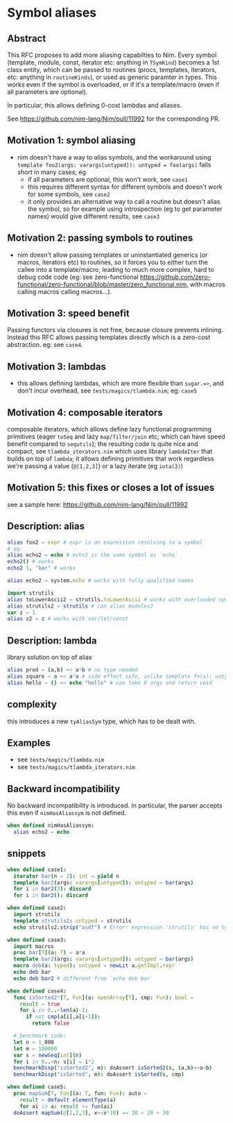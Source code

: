 # Symbol aliases

## Abstract

This RFC proposes to add more aliasing capabilties to Nim. Every symbol (template, module, const, iterator etc: anything in `TSymKind`) becomes a 1st class entity, which can be passed to routines (procs, templates, iterators, etc: anything in `routineKinds`), or used as generic paramter in types. This works even if the symbol is overloaded, or if it's a template/macro (even if all parameters are optional).

In particular, this allows defining 0-cost lambdas and aliases.

See https://github.com/nim-lang/Nim/pull/11992 for the corresponding PR.

## Motivation 1: symbol aliasing
* nim doesn't have a way to alias symbols, and the workaround using `template foo2(args: varargs[untyped]): untyped = foo(args)` falls short in many cases; eg
  - if all parameters are optional, this won't work, see `case1`
  - this requires different syntax for different symbols and doesn't work for some symbols, see `case2`
  - it only provides an alternative way to call a routine but doesn't alias the symbol, so for example using introspection (eg to get parameter names) would give different results, see `case3`

## Motivation 2: passing symbols to routines

* nim doesn't allow passing templates or uninstantiated generics (or macros, iterators etc) to routines, so it forces you to either turn the callee into a template/macro, leading to much more complex, hard to debug code code (eg: see zero-functional https://github.com/zero-functional/zero-functional/blob/master/zero_functional.nim, with macros calling macros calling macros...).

## Motivation 3: speed benefit
Passing functors via closures is not free, because closure prevents inlining. Instead this RFC allows passing templates directly which is a zero-cost abstraction. eg: see `case4`.

## Motivation 3: lambdas
* this allows defining lambdas, which are more flexible than `sugar.=>`, and don't incur overhead, see `tests/magics/tlambda.nim`; eg: `case5`

## Motivation 4: composable iterators
composable iterators, which allows define lazy functional programming primitives (eager `toSeq` and lazy `map/filter/join` etc; which can have speed benefit compared to `sequtils`); the resulting code is quite nice and compact, see `tlambda_iterators.nim` which uses library `lambdaIter` that builds on top of `lambda`; it allows defining primitives that work regardless we're passing a value (`@[1,2,3]`) or a lazy iterate (eg `iota(3)`)

## Motivation 5: this fixes or closes a lot of issues
see a sample here: https://github.com/nim-lang/Nim/pull/11992

## Description: alias

```nim
alias foo2 = expr # expr is an expression resolving to a symbol
# eg:
alias echo2 = echo # echo2 is the same symbol as `echo`
echo2() # works
echo2 1, "bar" # works

alias echo2 = system.echo # works with fully qualified names

import strutils
alias toLowerAscii2 = strutils.toLowerAscii # works with overloaded symbols
alias strutils2 = strutils # can alias modules2
var z = 1
alias z2 = z # works with var/let/const
```

## Description: lambda
library solution on top of alias
```nim
alias prod = (a,b) ~> a*b # no type needed
alias square = a ~> a*a # side effect safe, unlike template fn(a): untyped = a*a
alias hello = () ~> echo "hello" # can take 0 args and return void
```

## complexity
this introduces a new `tyAliasSym` type, which has to be dealt with.

## Examples
* see `tests/magics/tlambda.nim`
* see `tests/magics/tlambda_iterators.nim`

## Backward incompatibility

No backward incompatibility is introduced.
In particular, the parser accepts this even if `nimHasAliassym` is not defined.
```nim
when defined nimHasAliassym:
  alias echo2 = echo
```

## snippets
```nim
when defined case1:
  iterator bar(n = 2): int = yield n
  template bar2(args: varargs[untyped]): untyped = bar(args)
  for i in bar2(3): discard
  for i in bar2(): discard

when defined case2:
  import strutils
  template strutils2: untyped = strutils
  echo strutils2.strip("asdf") # Error: expression 'strutils' has no type 

when defined case3:
  import macros
  proc bar[T](a: T) = a*a
  template bar2(args: varargs[untyped]): untyped = bar(args)
  macro deb(a: typed): untyped = newLit a.getImpl.repr
  echo deb bar
  echo deb bar2 # different from `echo deb bar`

when defined case4:
  func isSorted2*[T, Fun](a: openArray[T], cmp: Fun): bool =
    result = true
    for i in 0..<len(a)-1:
      if not cmp(a[i],a[i+1]):
        return false

  # benchmark code:
  let n = 1_000
  let m = 100000
  var s = newSeq[int](n)
  for i in 0..<n: s[i] = i*2
  benchmarkDisp("isSorted2", m): doAssert isSorted2(s, (a,b)~>a<b)
  benchmarkDisp("isSorted", m): doAssert isSorted(s, cmp)

when defined case5:
  proc mapSum[T, Fun](a: T, fun: Fun): auto =
    result = default elementType(a)
    for ai in a: result += fun(ai)
  doAssert mapSum(@[1,2,3], x~>x*10) == 10 + 20 + 30
```
